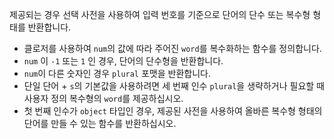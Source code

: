 제공되는 경우 선택 사전을 사용하여 입력 번호를 기준으로 단어의 단수 또는 복수형 형태를 반환합니다.

- 클로저를 사용하여 `num`의 값에 따라 주어진 `word`를 복수화하는 함수를 정의합니다.
- `num` 이 `-1` 또는 `1` 인 경우, 단어의 단수형을 반환합니다.
- `num`이 다른 숫자인 경우 `plural` 포맷을 반환합니다.
- 단일 단어 + `s`의 기본값을 사용하려면 세 번째 인수 `plural`을 생략하거나 필요할 때 사용자 정의 복수형의 `word`를 제공하십시오.
- 첫 번째 인수가 `object` 타입인 경우, 제공된 사전을 사용하여 올바른 복수형 형태의 단어를 만들 수 있는 함수를 반환하십시오.
